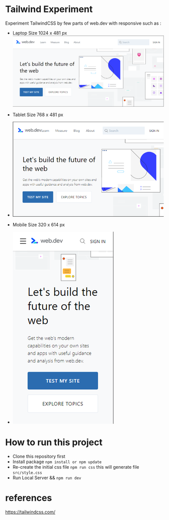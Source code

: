 # Tailwind Experiment
Experiment TailwindCSS by few parts of web.dev with responsive such as :
 
 * Laptop Size 1024 x 481 px
 ![Screenshot](https://github.com/mahendraputra21/tailwind-web-dev/blob/main/images/Laptop(1024x481px).png) 

 * Tablet Size 768 x 481 px
 * ![Screenshot](https://github.com/mahendraputra21/tailwind-web-dev/blob/main/images/Tablet(768x481px).png) 

 * Mobile Size 320 x 614 px
 * ![Screenshot](https://github.com/mahendraputra21/tailwind-web-dev/blob/main/images/Mobile(320x614px).png) 



# How to run this project
* Clone this repository first
* Install package ```npm install or npm update```
* Re-create the initial css file 
   ```npm run css```
  this will generate file `src/style.css`
* Run Local Server && 
  ```npm run dev```
  
# references 
https://tailwindcss.com/
